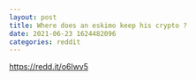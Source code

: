 ```yaml
--- 
layout: post 
title: Where does an eskimo keep his crypto ? 
date: 2021-06-23 1624482096 
categories: reddit 
--- 
```

https://redd.it/o6lwv5